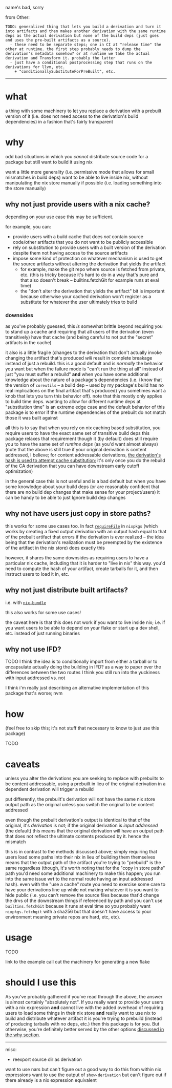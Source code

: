 name's bad, sorry


from Other:
```
TODO: generalized thing that lets you build a derivation and turn it into artifacts and then makes another derivation with the same runtime deps as the actual derivation but none of the build deps (just goes and uses the pre-built artifacts as a source).
  - these need to be separate steps; one in CI at "release time" the other at runtime. the first step probably needs to dump the derivation's metadata somehow? or at runtime we take the actual derivation and Transform it. probably the latter
  - just have a conditional postprocessing step that runs on the derivations for llvm, etc.
    + "conditionallySubstituteForPreBuilt", etc.
```

---

# what

a thing with some machinery to let you replace a derivation with a prebuilt version of it (i.e. does not need access to the derivation's build dependencies) in a fashion that's fairly transparent
# why

odd bad situations in which you *cannot* distribute source code for a package
but still want to build it using nix

want a little more generality (i.e. permissive mode that allows for small mismatches in build deps)
want to be able to live inside nix, without manipulating the nix store manually if possible (i.e. loading something into the store manually)

## why not just provide users with a nix cache?

depending on your use case this may be sufficient.

for example, you can:
  - provide users with a build cache that does *not* contain source code/other artifacts that you do not want to be publicly accessible
  - rely on substitution to provide users with a built version of the derivation despite them not having access to the source artifacts
  - impose some kind of protection on whatever mechanism is used to get the source artifacts without altering the derivation that yields the artifact
    * for example, make the git repo where source is fetched from private, etc. (this is tricky because it's hard to do in a way that's pure and that also doesn't break – builtins.fetchGit for example runs at eval time)
    * the "don't alter the derivation that yields the artifact" bit is important because otherwise your cached derivation won't register as a substitute for whatever the user ultimately tries to build

<!-- ### example
this *does* work; here's an example:
```shell

``` -->



### downsides
as you've probably guessed, this *is* somewhat brittle
beyond requiring you to stand up a cache and requiring that all users of the derivation (even transitively) have that cache (and being careful to not put the "secret" artifacts in the cache)

it also is a little fragile (changes to the derivation that don't actually invoke changing the artifact that's produced *will* result in complete breakage instead of just a rebuild. this is a good default and is _normally_ the behavior you want but when the failure mode is "can't run the thing at all" instead of just "you must suffer a rebuild" **and** when you have some additional knowledge about the nature of a package's dependencies (i.e. i know that the version of `coreutils` – a build dep – used by my package's build has no real implications on the final artifact that's produced) you sometimes want a knob that lets you turn this behavior off). note that this mostly only applies to build time deps. wanting to allow for different runtime deps at "substitution time" is an extreme edge case and the default behavior of this package is to error if the runtime dependencies of the prebuilt do not match those it was built against

all this is to say that
when you rely on nix caching based substitution, you require users to have the exact same set of transitive build deps
this package relaxes that requirement though it (by default) does still require you to have the same set of _runtime deps_ (as you'd want almost always)
(note that the above is still true if your original derivation is content addressed, I believe; for content addressable derivations, [the derivation's hash is used to attempt cache substitution](https://github.com/tweag/rfcs/blob/cas-rfc/rfcs/0062-content-addressed-paths.md#basic-principles); it's only once you do the rebuild of the CA derivation that you can have downstream early cutoff optimization)

in the general case this is not useful and is a bad default but when you have some knowledge about your build deps (or are reasonably confident that there are no build dep changes that make sense for your project/users) it can be handy to be able to just Ignore build dep changes

## why not have users just copy in store paths?

this works for some use cases too. In fact [`requireFile`](https://github.com/NixOS/nixpkgs/blob/989e6b7bc134dfc47a6daf2f5f2b6f4356040c5d/pkgs/build-support/trivial-builders.nix#L680) in `nixpkgs` (which works by creating a fixed output derivation with an output hash equal to that of the prebuilt artifact that errors if the derivation is ever realized – the idea being that the derivation's realization must be preempted by the existence of the artifact in the nix store) does exactly this

however, it shares the same downsides as requiring users to have a particular nix cache, including that it is harder to "live in nix" this way. you'd need to compute the hash of your artifact, create tarballs for it, and then instruct users to load it in, etc.

## why not just distribute built artifacts?

i.e. with [`nix-bundle`](TODO)

this also works for some use cases!

the caveat here is that this does not work if you want to live inside nix; i.e. if you want users to be able to depend on your flake or start up a dev shell, etc. instead of just running binaries

## why not use IFD?

TODO
I think the idea is to conditionally import from either a tarball or to encapsulate actually doing the building in IFD? as a way to paper over the differences between the two routes
I think you still run into the yuckiness with input addressed vs. not

I think i'm really just describing an alternative implementation of this package that's worse; nvm

# how

(feel free to skip this; it's not stuff that necessary to know to just use this package)

TODO
# caveats

unless you alter the derivations you are seeking to replace with prebuilts to be content addressable, using a prebuilt in lieu of the original derivation in a dependent derivation will trigger a rebuild

put differently, the prebuilt's derivation will *not* have the same nix store output path as the original unless you switch the original to be content addressed

even though the prebuilt derivation's output is identical to that of the original, it's _derivation_ is not; if the original derivation is _input addressed_ (the default) this means that the original derivation will have an output path that does not reflect the ultimate contents produced by it. hence the mismatch

this is in contrast to the methods discussed above; simply requiring that users load some paths into their nix in lieu of building them themselves means that the output path of the artifact you're trying to "prebuild" is the same regardless (though, it's worth noting that for the "copy in store paths" path you'd need some additional machinery to make this happen; you run into the same issue wrt to the normal route having an input addressed hash). even with the "use a cache" route you need to exercise some care to have your derivations line up while not making whatever it is you want to hide public (i.e. you can't remove the source files because that'd change the drvs of the downstream things if referenced by path and you can't use `builtins.fetchGit` because it runs at eval time so you probably want `nixpkgs.fetchgit` with a sha256 but that doesn't have access to your environment meaning private repos are hard, etc, etc).


# usage

TODO

link to the example
call out the machinery for generating a new flake

# should I use this

As you've probably gathered if you've read through the above, the answer is almost certainly "absolutely not". If you really want to provide your users with a nix expression **and** cannot live with the added overhead of requiring users to load some things in their nix store **and** really want to use nix to build and distribute whatever artifact it is you're trying to prebuild (instead of producing tarballs with no deps, etc.) then this package is for you. But otherwise, you're definitely better served by the other options [discussed in the why section](#why).

---


misc:
  - reexport source dir as derivation

want to use nars but can't figure out a good way to do this from within nix expressions
want to use the output of `show-derivation` but can't figure out if there already is a nix expression equivalent
